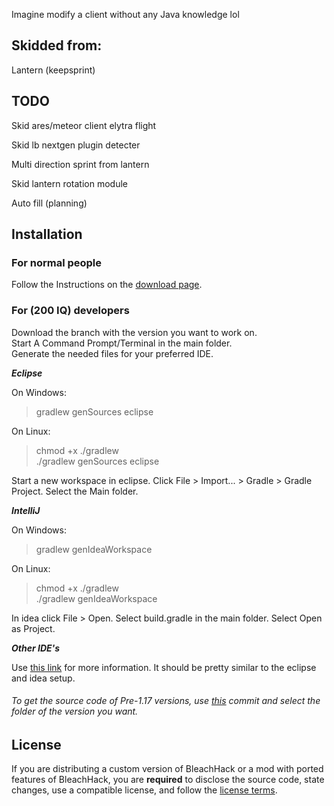 Imagine modify a client without any Java knowledge lol
## Skidded from:

Lantern (keepsprint)

## TODO

Skid ares/meteor client elytra flight

Skid lb nextgen plugin detecter

Multi direction sprint from lantern

Skid lantern rotation module

Auto fill (planning)

## Installation
### For normal people

Follow the Instructions on the [download page](https://bleachhack.org/downloads.html).

### For (200 IQ) developers

Download the branch with the version you want to work on.  
Start A Command Prompt/Terminal in the main folder.  
Generate the needed files for your preferred IDE.  

***Eclipse***

  On Windows:
  > gradlew genSources eclipse
  
  On Linux:
  > chmod +x ./gradlew  
  >./gradlew genSources eclipse

  Start a new workspace in eclipse.
  Click File > Import... > Gradle > Gradle Project.
  Select the Main folder.
  
***IntelliJ***

  On Windows:
  > gradlew genIdeaWorkspace
  
  On Linux:
  > chmod +x ./gradlew  
  >./gradlew genIdeaWorkspace

  In idea click File > Open.
  Select build.gradle in the main folder.
  Select Open as Project.

***Other IDE's***

  Use [this link](https://fabricmc.net/wiki/tutorial:setup) for more information.
  It should be pretty similar to the eclipse and idea setup.
  
###### *To get the source code of Pre-1.17 versions, use [this](https://github.com/BleachDev/BleachHack/tree/de55562e94) commit and select the folder of the version you want.*

## License

If you are distributing a custom version of BleachHack or a mod with ported features of BleachHack, you are **required** to disclose the source code, state changes, use a compatible license, and follow the [license terms](https://github.com/BleachDev/BleachHack/blob/master/LICENSE).
